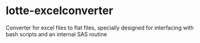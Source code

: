 # lotte-excelconverter
Converter for excel files to flat files, specially designed for interfacing with bash scripts and an internal SAS routine

